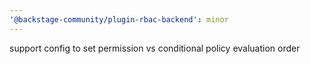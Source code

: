 ```yaml
---
'@backstage-community/plugin-rbac-backend': minor
---
```


support config to set permission vs conditional policy evaluation order
